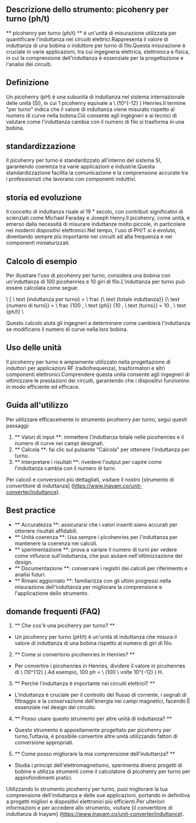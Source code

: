 ## Descrizione dello strumento: picohenry per turno (ph/t)

** picohenry per turno (ph/t) ** è un'unità di misurazione utilizzata per quantificare l'induttanza nei circuiti elettrici.Rappresenta il valore di induttanza di una bobina o induttore per turno di filo.Questa misurazione è cruciale in varie applicazioni, tra cui ingegneria elettrica, elettronica e fisica, in cui la comprensione dell'induttanza è essenziale per la progettazione e l'analisi dei circuiti.

## Definizione

Un picohenry (pH) è una subunità di induttanza nel sistema internazionale delle unità (SI), in cui 1 picohenry equivale a \ (10^{-12} \) Henries.Il termine "per turno" indica che il valore di induttanza viene misurato rispetto al numero di curve nella bobina.Ciò consente agli ingegneri e ai tecnici di valutare come l'induttanza cambia con il numero di filo si trasforma in una bobina.

## standardizzazione

Il picohenry per turno è standardizzato all'interno del sistema SI, garantendo coerenza tra varie applicazioni e industrie.Questa standardizzazione facilita la comunicazione e la comprensione accurate tra i professionisti che lavorano con componenti induttivi.

## storia ed evoluzione

Il concetto di induttanza risale al 19 ° secolo, con contributi significativi di scienziati come Michael Faraday e Joseph Henry.Il picohenry, come unità, è emerso dalla necessità di misurare induttanze molto piccole, in particolare nei moderni dispositivi elettronici.Nel tempo, l'uso di PH/T si è evoluto, diventando sempre più importante nei circuiti ad alta frequenza e nei componenti miniaturizzati.

## Calcolo di esempio

Per illustrare l'uso di picohenry per turno, considera una bobina con un'induttanza di 100 picohenries e 10 giri di filo.L'induttanza per turno può essere calcolata come segue:

\ [
\ text {induttanza per turno} = \ frac {\ text {totale induttanza}} {\ text {numero di turni}} = \ frac {100 \, \ text {ph}} {10 \, \ text {turns}} = 10 \, \ text {ph/t}
\

Questo calcolo aiuta gli ingegneri a determinare come cambierà l'induttanza se modificano il numero di curve nella loro bobina.

## Uso delle unità

Il picohenry per turno è ampiamente utilizzato nella progettazione di induttori per applicazioni RF (radiofrequenza), trasformatori e altri componenti elettronici.Comprendere questa unità consente agli ingegneri di ottimizzare le prestazioni dei circuiti, garantendo che i dispositivi funzionino in modo efficiente ed efficace.

## Guida all'utilizzo

Per utilizzare efficacemente lo strumento picohenry per turno, segui questi passaggi:

1. ** Valori di input **: immettere l'induttanza totale nelle picohenries e il numero di curve nei campi designati.
2. ** Calcola **: fai clic sul pulsante "Calcola" per ottenere l'induttanza per turno.
3. ** Interpretare i risultati **: rivedere l'output per capire come l'induttanza cambia con il numero di turni.

Per calcoli e conversioni più dettagliati, visitare il nostro [strumento di convertitore di induttanza] (https://www.inayam.co/unit-converter/induttance).

## Best practice

- ** Accuratezza **: assicurarsi che i valori inseriti siano accurati per ottenere risultati affidabili.
- ** Unità coerenza **: Usa sempre i picohenries per l'induttanza per mantenere la coerenza nei calcoli.
- ** sperimentazione **: prova a variare il numero di turni per vedere come influisce sull'induttanza, che può aiutare nell'ottimizzazione del design.
- ** Documentazione **: conservare i registri dei calcoli per riferimento e analisi futuri.
- ** Rimani aggiornato **: familiarizza con gli ultimi progressi nella misurazione dell'induttanza per migliorare la comprensione e l'applicazione dello strumento.

## domande frequenti (FAQ)

1. ** Che cos'è una picohenry per turno? **
- Un picohenry per turno (pH/t) è un'unità di induttanza che misura il valore di induttanza di una bobina rispetto al numero di giri di filo.

2. ** Come si convertono picohenries in Henries? **
- Per convertire i picohenries in Henries, dividere il valore in picohenries di \ (10^{12} \).Ad esempio, 100 ph = \ (100 \ volte 10^{-12} \) H.

3. ** Perché l'induttanza è importante nei circuiti elettrici? **
- L'induttanza è cruciale per il controllo del flusso di corrente, i segnali di filtraggio e la conservazione dell'energia nei campi magnetici, facendo È essenziale nel design del circuito.

4. ** Posso usare questo strumento per altre unità di induttanza? **
- Questo strumento è appositamente progettato per picohenry per turno;Tuttavia, è possibile convertire altre unità utilizzando fattori di conversione appropriati.

5. ** Come posso migliorare la mia comprensione dell'induttanza? **
- Studia i principi dell'elettromagnetismo, sperimenta diversi progetti di bobine e utilizza strumenti come il calcolatore di picohenry per turno per approfondimenti pratici.

Utilizzando lo strumento picohenry per turno, puoi migliorare la tua comprensione dell'induttanza e delle sue applicazioni, portando in definitiva a progetti migliori e dispositivi elettronici più efficienti.Per ulteriori informazioni e per accedere allo strumento, visitare [il convertitore di induttanza di Inayam] (https://www.inayam.co/unit-converter/induttance).